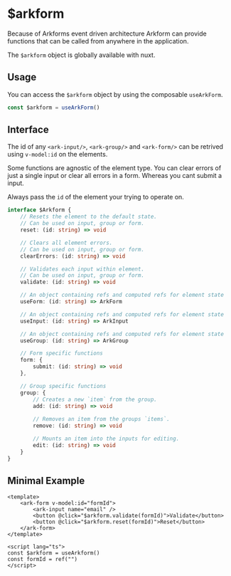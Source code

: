 # $arkform

Because of Arkforms event driven architecture Arkform can provide functions that can be called from anywhere in the application.

The `$arkform` object is globally available with nuxt.

## Usage

You can access the `$arkform` object by using the composable `useArkForm`.

```typescript
const $arkform = useArkForm()
```

## Interface

The id of any `<ark-input/>`, `<ark-group/>` and `<ark-form/>` can be retrived using `v-model:id` on the elements.

Some functions are agnostic of the element type. You can clear errors of just a single input or clear all errors in a form. Whereas you cant submit a input. 

Always pass the `id` of the element your trying to operate on.

```typescript
interface $Arkform {
    // Resets the element to the default state. 
    // Can be used on input, group or form.
    reset: (id: string) => void

    // Clears all element errors.
    // Can be used on input, group or form.
    clearErrors: (id: string) => void

    // Validates each input within element.
    // Can be used on input, group or form.
    validate: (id: string) => void

    // An object containing refs and computed refs for element state
    useForm: (id: string) => ArkForm

    // An object containing refs and computed refs for element state
    useInput: (id: string) => ArkInput

    // An object containing refs and computed refs for element state
    useGroup: (id: string) => ArkGroup

    // Form specific functions
    form: {
        submit: (id: string) => void
    },

    // Group specific functions
    group: {
        // Creates a new `item` from the group.
        add: (id: string) => void
        
        // Removes an item from the groups `items`.
        remove: (id: string) => void

        // Mounts an item into the inputs for editing.
        edit: (id: string) => void
    }
}
```

## Minimal Example

```vue
<template>
    <ark-form v-model:id="formId">
        <ark-input name="email" />
        <button @click="$arkform.validate(formId)">Validate</button>
        <button @click="$arkform.reset(formId)">Reset</button>
    </ark-form>
</template>

<script lang="ts">
const $arkform = useArkform()
const formId = ref("")
</script>
```
